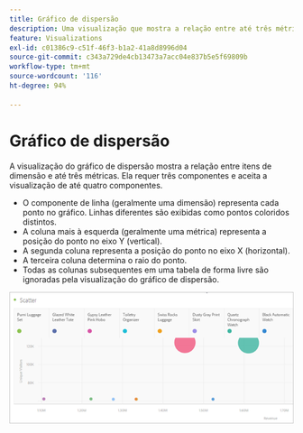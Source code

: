 ```yaml
---
title: Gráfico de dispersão
description: Uma visualização que mostra a relação entre até três métricas.
feature: Visualizations
exl-id: c01386c9-c51f-46f3-b1a2-41a8d8996d04
source-git-commit: c343a729de4cb13473a7acc04e837b5e5f69809b
workflow-type: tm+mt
source-wordcount: '116'
ht-degree: 94%

---
```


# Gráfico de dispersão

A visualização do gráfico de dispersão mostra a relação entre itens de dimensão e até três métricas. Ela requer três componentes e aceita a visualização de até quatro componentes.

* O componente de linha (geralmente uma dimensão) representa cada ponto no gráfico. Linhas diferentes são exibidas como pontos coloridos distintos.
* A coluna mais à esquerda (geralmente uma métrica) representa a posição do ponto no eixo Y (vertical).
* A segunda coluna representa a posição do ponto no eixo X (horizontal).
* A terceira coluna determina o raio do ponto.
* Todas as colunas subsequentes em uma tabela de forma livre são ignoradas pela visualização do gráfico de dispersão.

![Exemplo de gráfico de dispersão mostrando vários itens de dimensão ](assets/scatter.png)
